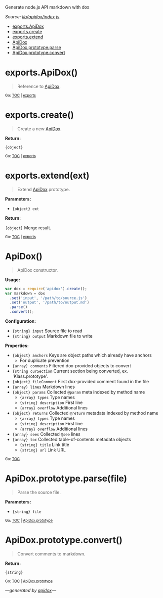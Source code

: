 Generate node.js API markdown with dox

_Source: [lib/apidox/index.js](../lib/apidox/index.js)_

<a name="tableofcontents"></a>

- <a name="toc_exportsapidox"></a><a name="toc_exports"></a>[exports.ApiDox](#exportsapidox)
- <a name="toc_exportscreate"></a>[exports.create](#exportscreate)
- <a name="toc_exportsextendext"></a>[exports.extend](#exportsextendext)
- <a name="toc_apidox"></a>[ApiDox](#apidox)
- <a name="toc_apidoxprototypeparsefile"></a><a name="toc_apidoxprototype"></a>[ApiDox.prototype.parse](#apidoxprototypeparsefile)
- <a name="toc_apidoxprototypeconvert"></a>[ApiDox.prototype.convert](#apidoxprototypeconvert)

<a name="exports"></a>

# exports.ApiDox()

> Reference to [ApiDox](#apidox).

<sub>Go: [TOC](#tableofcontents) | [exports](#toc_exports)</sub>

# exports.create()

> Create a new [ApiDox](#apidox).

**Return:**

`{object}`

<sub>Go: [TOC](#tableofcontents) | [exports](#toc_exports)</sub>

# exports.extend(ext)

> Extend [ApiDox](#apidox).prototype.

**Parameters:**

- `{object} ext`

**Return:**

`{object}` Merge result.

<sub>Go: [TOC](#tableofcontents) | [exports](#toc_exports)</sub>

# ApiDox()

> ApiDox constructor.

**Usage:**

```js
var dox = require('apidox').create();
var markdown = dox
  .set('input', '/path/to/source.js')
  .set('output', '/path/to/output.md')
  .parse()
  .convert();
```

**Configuration:**

- `{string} input` Source file to read
- `{string} output` Markdown file to write

**Properties:**

- `{object} anchors` Keys are object paths which already have anchors
  - For duplicate prevention
- `{array} comments` Filtered dox-provided objects to convert
- `{string curSection` Current section being converted, ex. 'Klass.prototype'.
- `{object} fileComment` First dox-provided comment found in the file
- `{array} lines` Markdown lines
- `{object} params` Collected `@param` meta indexed by method name
  - `{array} types` Type names
  - `{string} description` First line
  - `{array} overflow` Additional lines
- `{object} returns` Collected `@return` metadata indexed by method name
  - `{array} types` Type names
  - `{string} description` First line
  - `{array} overflow` Additional lines
- `{array} sees` Collected `@see` lines
- `{array} toc` Collected table-of-contents metadata objects
  - `{string} title` Link title
  - `{string} url` Link URL

<sub>Go: [TOC](#tableofcontents)</sub>

<a name="apidoxprototype"></a>

# ApiDox.prototype.parse(file)

> Parse the source file.

**Parameters:**

- `{string} file`

<sub>Go: [TOC](#tableofcontents) | [ApiDox.prototype](#toc_apidoxprototype)</sub>

# ApiDox.prototype.convert()

> Convert comments to markdown.

**Return:**

`{string}`

<sub>Go: [TOC](#tableofcontents) | [ApiDox.prototype](#toc_apidoxprototype)</sub>

_&mdash;generated by [apidox](https://github.com/codeactual/apidox)&mdash;_
